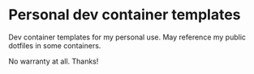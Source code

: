 # Personal dev container templates

Dev container templates for my personal use. May reference my public dotfiles in some containers.

No warranty at all. Thanks!
